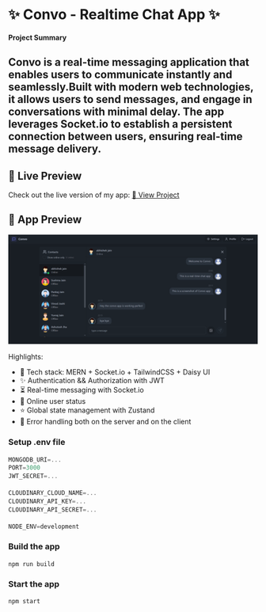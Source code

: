 # ✨ Convo - Realtime Chat App ✨

#### Project Summary
**Convo** is a real-time messaging application that enables users to communicate instantly and seamlessly.Built with modern web technologies, it allows users to send messages, and 
engage in conversations with minimal delay. The app leverages Socket.io to establish a persistent connection between users, ensuring real-time message delivery.
---

## 🌟 Live Preview

Check out the live version of my app:
[🔗 View Project](https://convo-lzv5.onrender.com/)

## 📸 App Preview

![App Preview](frontend/public/readmePreview.png)


Highlights:

- 🌟 Tech stack: MERN + Socket.io + TailwindCSS + Daisy UI
- ✨ Authentication && Authorization with JWT
- ⏳ Real-time messaging with Socket.io
- 🚀 Online user status
- ⭐ Global state management with Zustand
- 🐞 Error handling both on the server and on the client


### Setup .env file

```js
MONGODB_URI=...
PORT=3000
JWT_SECRET=...

CLOUDINARY_CLOUD_NAME=...
CLOUDINARY_API_KEY=...
CLOUDINARY_API_SECRET=...

NODE_ENV=development
```

### Build the app

```shell
npm run build
```

### Start the app

```shell
npm start
```
